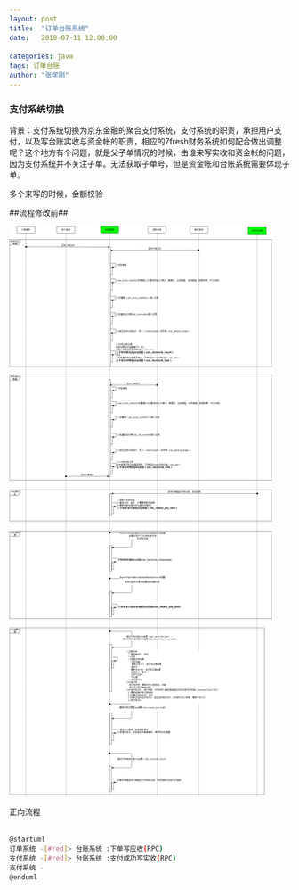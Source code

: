 ```yaml
---
layout: post
title:  "订单台账系统"
date:   2018-07-11 12:00:00

categories: java
tags: 订单台账
author: "张学刚"
---
```


### **支付系统切换**

背景：支付系统切换为京东金融的聚合支付系统，支付系统的职责，承担用户支付，以及写台账实收与资金帐的职责，相应的7fresh财务系统如何配合做出调整呢？这个地方有个问题，就是父子单情况的时候，由谁来写实收和资金帐的问题，因为支付系统并不关注子单。无法获取子单号，但是资金帐和台账系统需要体现子单。

多个来写的时候，金额校验

##流程修改前##

![台账系统流程交互](https://raw.githubusercontent.com/unionstars/unionstars.github.io/master/assets/images/pictures/2018-08-07-pay-switch/01-01.png)

正向流程

``` bash

@startuml
订单系统 -[#red]> 台账系统 :下单写应收(RPC)
支付系统 -[#red]> 台账系统 :支付成功写实收(RPC)
支付系统 -
@enduml

```

